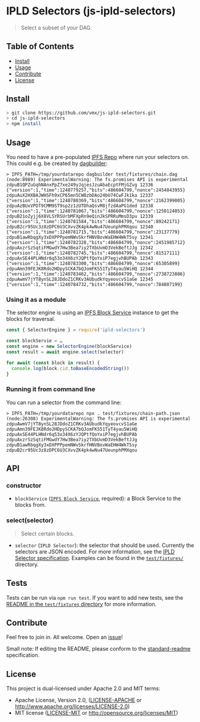 # IPLD Selectors (js-ipld-selectors)

> Select a subset of your DAG.


## Table of Contents

- [Install](#install)
- [Usage](#usage)
- [Contribute](#contribute)
- [License](#license)


## Install

```sh
> git clone https://github.com/vmx/js-ipld-selectors.git
> cd js-ipld-selectors
> npm install
```


## Usage

You need to have a pre-populated [IPFS Repo](https://github.com/ipfs/js-ipfs-repo/) where run your selectors on. This could e.g. be created by [dagbuilder](https://github.com/vmx/dagbuilder/):

```console
> IPFS_PATH=/tmp/yourdatarepo dagbuilder test/fixtures/chain.dag
(node:8989) ExperimentalWarning: The fs.promises API is experimental
zdpuB1QPZuGqhNAnxPpZ7xe249yJqjesJzuAbaEcptFMjGZvg 12336 {"version":1,"time":1240779257,"bits":486604799,"nonce":2454843955}
zdpuAuX2HXBAJWHSFh9xCP65mn5CW8zbDAo24bU74CwFJk1ka 12337 {"version":1,"time":1240780369,"bits":486604799,"nonce":2162399005}
zdpuAzBUxVPDT9CMM9ST9sp2z1zUTDhaQsvM8jfzdAaPG1ded 12338 {"version":1,"time":1240781067,"bits":486604799,"nonce":1250124053}
zdpuB21oZyjj6X8VLSYRSUrbMFXpRn9eQinJkSPRRuMmsD3pu 12339 {"version":1,"time":1240781584,"bits":486604799,"nonce":89242171}
zdpuB2cr95Uc3z8zDPC6U3CXvvZK4pk4wNu47UeunphPMXqou 12340 {"version":1,"time":1240781715,"bits":486604799,"nonce":23137779}
zdpuB1awRbqgXy3xDXPPPpemNWvSkrfHNVBovWaEHW4WkT5sy 12341 {"version":1,"time":1240782328,"bits":486604799,"nonce":2451985712}
zdpuAxzrSzSqtiFMGwdY7Hw3Bea7iy2TXbUvmD3VekBeftJJg 12342 {"version":1,"time":1240782745,"bits":486604799,"nonce":81517111}
zdpuAxSE44PLHNdr6q53o34X6zYJQPtfQoYxiP7egjvhBUPAb 12343 {"version":1,"time":1240783300,"bits":486604799,"nonce":65305899}
zdpuAmn39FEJK8Rdo2HDpySCKA7bQJomFKS51TyT4yau5WiHQ 12344 {"version":1,"time":1240783462,"bits":486604799,"nonce":2738723886}
zdpuAwmV7jYT8ynSL28JDdoZ1CRKv3AUbudkYqyeovcvS1aGe 12345 {"version":1,"time":1240784732,"bits":486604799,"nonce":784807199}
```


### Using it as a module

The selector engine is using an [IPFS Block Service](https://github.com/ipfs/js-ipfs-block-service) instance to get the blocks for traversal.

```javascript
const { SelectorEngine } = require('ipld-selectors')

const blockServie = …
const engine = new SelectorEngine(blockService)
const result = await engine.select(selector)

for await (const block in result) {
  console.log(block.cid.toBaseEncodedString())
}
```

### Running it from command line

You can run a selector from the command line:

```console
> IPFS_PATH=/tmp/yourdatarepo npx . test/fixtures/chain-path.json
(node:26308) ExperimentalWarning: The fs.promises API is experimental
zdpuAwmV7jYT8ynSL28JDdoZ1CRKv3AUbudkYqyeovcvS1aGe
zdpuAmn39FEJK8Rdo2HDpySCKA7bQJomFKS51TyT4yau5WiHQ
zdpuAxSE44PLHNdr6q53o34X6zYJQPtfQoYxiP7egjvhBUPAb
zdpuAxzrSzSqtiFMGwdY7Hw3Bea7iy2TXbUvmD3VekBeftJJg
zdpuB1awRbqgXy3xDXPPPpemNWvSkrfHNVBovWaEHW4WkT5sy
zdpuB2cr95Uc3z8zDPC6U3CXvvZK4pk4wNu47UeunphPMXqou
```


## API

### constructor

 - `blockService` ([`IPFS Block Service`](https://github.com/ipfs/js-ipfs-block-service), required): a Block Service to the blocks from.

### select(selector)

> Select certain blocks.

 - `selector` (`IPLD Selector`): the selector that should be used. Currently the selectors are JSON encoded. For more information, see the [IPLD Selector specification](https://github.com/ipld/specs/blob/7ba014c1b6868514eb461db3c3126136b9250bdc/selectors/selectors.md). Examples can be found in the [`test/fixtures/`](test/fixtures) directory.


## Tests

Tests can be run via `npm run test`. If you want to add new tests, see the [README in the `test/fixtures` directory](test/fixtures/README.md) for more information.


## Contribute

Feel free to join in. All welcome. Open an [issue](https://github.com/vmx/js-ipld-selectors/issues)!

Small note: If editing the README, please conform to the [standard-readme](https://github.com/RichardLitt/standard-readme) specification.


## License

This project is dual-licensed under Apache 2.0 and MIT terms:

- Apache License, Version 2.0, ([LICENSE-APACHE](LICENSE-APACHE) or http://www.apache.org/licenses/LICENSE-2.0)
- MIT license ([LICENSE-MIT](LICENSE-MIT) or http://opensource.org/licenses/MIT)
